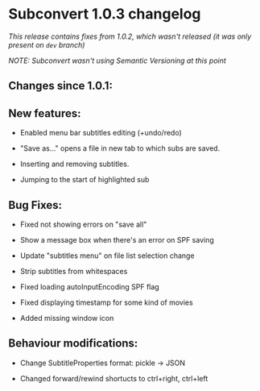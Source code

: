 # Subconvert 1.0.3 changelog

*This release contains fixes from 1.0.2, which wasn't released (it was only
present on `dev` branch)*

*NOTE: Subconvert wasn't using Semantic Versioning at this point*

## Changes since 1.0.1:

## New features:

*  Enabled menu bar subtitles editing (+undo/redo)

*  "Save as..." opens a file in new tab to which subs are saved.

*  Inserting and removing subtitles.

*  Jumping to the start of highlighted sub

## Bug Fixes:

*  Fixed not showing errors on "save all"

*  Show a message box when there's an error on SPF saving

*  Update "subtitles menu" on file list selection change

*  Strip subtitles from whitespaces

*  Fixed loading autoInputEncoding SPF flag

*  Fixed displaying timestamp for some kind of movies

*  Added missing window icon

## Behaviour modifications:

*  Change SubtitleProperties format: pickle -> JSON

*  Changed forward/rewind shortucts to ctrl+right, ctrl+left

<!-- vim: set tw=80 colorcolumn=81 : -->
